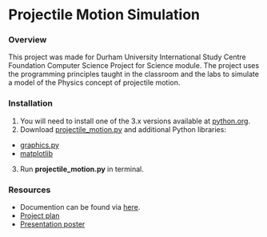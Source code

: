 # Projectile Motion Simulation
### Overview
This project was made for Durham University International Study Centre Foundation Computer Science Project for Science module. The project uses the programming principles taught in the classroom and the labs to simulate a model of the Physics concept of projectile motion.

### Installation
1. You will need to install one of the 3.x versions available at [python.org](https://www.python.org/downloads/).
2. Download [projectile_motion.py](https://github.com/rpsh88/projectile-motion/blob/master/projectile_motion.py) and additional Python libraries:
* [graphics.py](https://www.pas.rochester.edu/~rsarkis/csc161/python/pip-graphics.html)
* [matplotlib](https://matplotlib.org/3.1.1/users/installing.html)
3. Run **projectile_motion.py** in terminal.

### Resources
* Documention can be found via [here](https://github.com/rpsh88/projectile-motion/blob/master/documentation.pdf).
* [Project plan](https://github.com/rpsh88/projectile-motion/blob/master/project_plan.pdf)
* [Presentation poster](https://github.com/rpsh88/projectile-motion/blob/master/presentation_poster.pdf)
